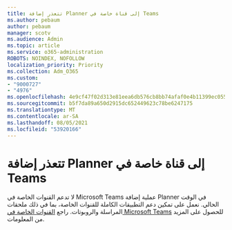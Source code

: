 ```yaml
---
title: تتعذر إضافة Planner إلى قناة خاصة في Teams
ms.author: pebaum
author: pebaum
manager: scotv
ms.audience: Admin
ms.topic: article
ms.service: o365-administration
ROBOTS: NOINDEX, NOFOLLOW
localization_priority: Priority
ms.collection: Adm_O365
ms.custom:
- "9000727"
- "4976"
ms.openlocfilehash: 4e9cf47f02d313e81eea6db576cb8bb74afaf0e4b11399ec0557bd771709491a
ms.sourcegitcommit: b5f7da89a650d2915dc652449623c78be6247175
ms.translationtype: MT
ms.contentlocale: ar-SA
ms.lasthandoff: 08/05/2021
ms.locfileid: "53920166"
---
```

# <a name="unable-to-add-planner-to-a-teams-private-channel"></a>تتعذر إضافة Planner إلى قناة خاصة في Teams

لا تدعم القنوات الخاصة في Microsoft Teams عملية إضافة Planner في الوقت الحالي.  نعمل على تمكين دعم التطبيقات الكاملة للقنوات الخاصة، بما في ذلك ملحقات المراسلة والروبوتات. راجع [القنوات الخاصة في Microsoft Teams](https://docs.microsoft.com/microsoftteams/private-channels#what-you-need-to-know-about-private-channels) للحصول على المزيد من المعلومات.
